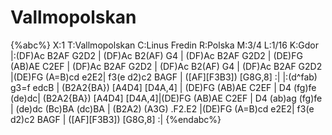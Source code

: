 # Vallmopolskan

{%abc%}
X:1
T:Vallmopolskan
C:Linus Fredin
R:Polska
M:3/4
L:1/16
K:Gdor
|:(DF)Ac B2AF G2D2 | (DF)Ac B2(AF) G4 | (DF)Ac B2AF G2D2 | (DE)FG (AB)AE C2EF |
(DF)Ac B2AF G2D2 | (DF)Ac B2(AF) G4 | (DF)Ac B2AF G2D2 |(DE)FG (A=B)cd e2E2|
f3(e d2)c2 BAGF | ([AF][F3B3]) [G8G,8] :|
|:(d^fab) g3=f edcB | (B2A2{BA}) [A4D4] [D4A,4] | (DE)FG (AB)AE C2EF | D4 (fg)fe (de)dc|
(B2A2{BA}) [A4D4] [D4A,4]|(DE)FG (AB)AE C2EF | D4 (ab)ag (fg)fe | (de)dc (Bc)BA (dc)BA |
(B2A2) (A3G) .F2.E2 |(DE)FG (A=B)cd e2E2| f3(e d2)c2 BAGF | ([AF][F3B3]) [G8G,8] :|
{%endabc%}
